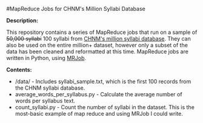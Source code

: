 #MapReduce Jobs for CHNM's Million Syllabi Database

**Description:**

This repository contains a series of MapReduce jobs that run on a sample of ~~50,000 syllabi~~ 100 syllabi from [CHNM's million syllabi database](http://www.dancohen.org/2011/03/30/a-million-syllabi/). They can also be used on the entire million+ dataset, however only a subset of the data has been cleaned and reformatted at this time. MapReduce jobs are written in Python, using [MRJob](https://github.com/Yelp/mrjob).


**Contents:**

* /data/ - Includes syllabi_sample.txt, which is the first 100 records from the CHNM syllabi database.
* average_words_per_syllabus.py - Calculate the average number of words per syllabus text.
* count_syllabi.py - Count the number of syllabi in the dataset. This is the most-basic example of map reduce and using MRJob I could write.